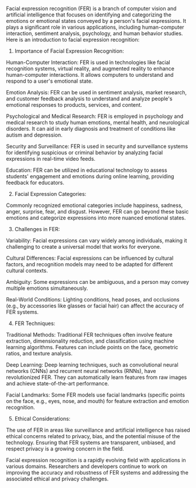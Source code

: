Facial expression recognition (FER) is a branch of computer vision and artificial intelligence that focuses on identifying and categorizing the emotions or emotional states conveyed by a person's facial expressions. It plays a significant role in various applications, including human-computer interaction, sentiment analysis, psychology, and human behavior studies. Here is an introduction to facial expression recognition:

1. Importance of Facial Expression Recognition:

Human-Computer Interaction: FER is used in technologies like facial recognition systems, virtual reality, and augmented reality to enhance human-computer interactions. It allows computers to understand and respond to a user's emotional state.

Emotion Analysis: FER can be used in sentiment analysis, market research, and customer feedback analysis to understand and analyze people's emotional responses to products, services, and content.

Psychological and Medical Research: FER is employed in psychology and medical research to study human emotions, mental health, and neurological disorders. It can aid in early diagnosis and treatment of conditions like autism and depression.

Security and Surveillance: FER is used in security and surveillance systems for identifying suspicious or criminal behavior by analyzing facial expressions in real-time video feeds.

Education: FER can be utilized in educational technology to assess students' engagement and emotions during online learning, providing feedback for educators.

2. Facial Expression Categories:

Commonly recognized emotional categories include happiness, sadness, anger, surprise, fear, and disgust. However, FER can go beyond these basic emotions and categorize expressions into more nuanced emotional states.

3. Challenges in FER:

Variability: Facial expressions can vary widely among individuals, making it challenging to create a universal model that works for everyone.

Cultural Differences: Facial expressions can be influenced by cultural factors, and recognition models may need to be adapted for different cultural contexts.

Ambiguity: Some expressions can be ambiguous, and a person may convey multiple emotions simultaneously.

Real-World Conditions: Lighting conditions, head poses, and occlusions (e.g., by accessories like glasses or facial hair) can affect the accuracy of FER systems.

4. FER Techniques:

Traditional Methods: Traditional FER techniques often involve feature extraction, dimensionality reduction, and classification using machine learning algorithms. Features can include points on the face, geometric ratios, and texture analysis.

Deep Learning: Deep learning techniques, such as convolutional neural networks (CNNs) and recurrent neural networks (RNNs), have revolutionized FER. They can automatically learn features from raw images and achieve state-of-the-art performance.

Facial Landmarks: Some FER models use facial landmarks (specific points on the face, e.g., eyes, nose, and mouth) for feature extraction and emotion recognition.

5. Ethical Considerations:

The use of FER in areas like surveillance and artificial intelligence has raised ethical concerns related to privacy, bias, and the potential misuse of the technology. Ensuring that FER systems are transparent, unbiased, and respect privacy is a growing concern in the field.

Facial expression recognition is a rapidly evolving field with applications in various domains. Researchers and developers continue to work on improving the accuracy and robustness of FER systems and addressing the associated ethical and privacy challenges.




